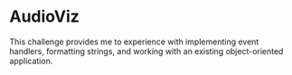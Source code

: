 # AudioViz

This challenge provides me to experience with implementing event handlers, formatting strings, and working with an existing object-oriented application.
